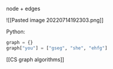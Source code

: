 node + edges

![[Pasted image 20220714192303.png]]

Python:
```python
graph = {}
graph["you"] = ["gseg", "she", "ehfg"]
```

[[CS graph algorithms]]
